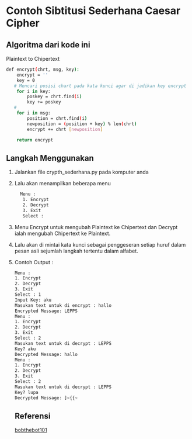 # Contoh Sibtitusi Sederhana Caesar Cipher

## Algoritma dari kode ini

Plaintext to Chipertext
```bash
def encrypt(chrt, msg, key):
    encrypt = ''
    key = 0
   # Mencari posisi chart pada kata kunci agar di jadikan key encrypt 
    for i in key:
        poskey = chrt.find(i)
        key += poskey
   # 
    for i in msg:
        position = chrt.find(i)
        newposition = (position + key) % len(chrt)
        encrypt += chrt [newposition]

    return encrypt
```

## Langkah Menggunakan
1. Jalankan file crypth_sederhana.py pada komputer anda
2. Lalu akan menampilkan beberapa menu
   ```bash
     Menu :    
      1. Encrypt
      2. Decrypt
      3. Exit   
      Select : 
     ```
3. Menu Encrypt untuk mengubah Plaintext ke Chipertext dan Decrypt ialah mengubah Chipertext ke Plaintext. 
4. Lalu akan di mintai kata kunci sebagai penggeseran setiap huruf dalam pesan asli sejumlah langkah tertentu dalam alfabet.
5. Contoh Output :
   ```bash
   Menu :    
   1. Encrypt
   2. Decrypt
   3. Exit   
   Select : 1
   Input Key: aku
   Masukan text untuk di encrypt : hallo
   Encrypted Message: LEPPS
   Menu :
   1. Encrypt
   2. Decrypt
   3. Exit
   Select : 2
   Masukan text untuk di decrypt : LEPPS
   Key? aku
   Decrypted Message: hallo
   Menu :
   1. Encrypt
   2. Decrypt
   3. Exit
   Select : 2
   Masukan text untuk di decrypt : LEPPS
   Key? lupa
   Decrypted Message: ]<{{~
   ```

   ## Referensi
   [bobthebot101](https://github.com/bobthebot101/Encrypt-Decrypt-Python)
